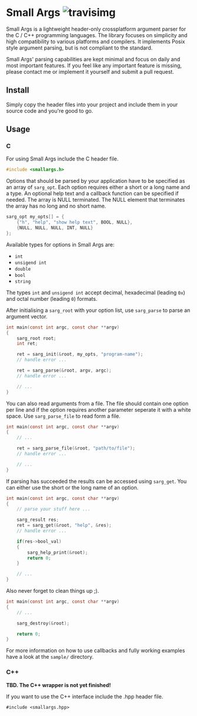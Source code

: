# Small Args ![travisimg](https://travis-ci.org/Rookfighter/small-args.svg?branch=master)

Small Args is a lightweight header-only crossplatform argument parser for the C / C++ programming languages.
The library focuses on simplicity and high compatibility to various platforms and compilers.
It implements Posix style argument parsing, but is not compliant to the standard.

Small Args' parsing capabilities are kept minimal and focus on daily and most important features.
If you feel like any important feature is missing, please contact me or implement it yourself and submit a pull request.

## Install

Simply copy the header files into your project and include them in your source code and you're good to go. 

## Usage

### C

For using Small Args include the C header file. 

```C
#include <smallargs.h>
```

Options that should be parsed by your application have to be specified as an array of ```sarg_opt```.
Each option requires either a short or a long name and a type. An optional help text and a callback function can be specified if needed.
The array is NULL terminated. The NULL element that terminates the array has no long and no short name.

```C
sarg_opt my_opts[] = {
    {"h", "help", "show help text", BOOL, NULL},
    {NULL, NULL, NULL, INT, NULL}
};
```

Available types for options in Small Args are:

* ```int```
* ```unsigend int```
* ```double```
* ```bool```
* ```string```

The types ```int``` and ```unsigend int``` accept decimal, hexadecimal (leading ```0x```) and octal number (leading ```0```) formats.

After initialising a ```sarg_root``` with your option list, use ```sarg_parse``` to parse an argument vector.

```C
int main(const int argc, const char **argv)
{
	sarg_root root;
	int ret;

	ret = sarg_init(&root, my_opts, "program-name");
	// handle error ...

	ret = sarg_parse(&root, argv, argc);
	// handle error ...

	// ...
}
```

You can also read arguments from a file. The file should contain one option per line and if the
option requires another parameter seperate it with a white space. Use ```sarg_parse_file``` to read
form a file.

```C
int main(const int argc, const char **argv)
{
	// ...

	ret = sarg_parse_file(&root, "path/to/file");
	// handle error ...

	// ...
}
``` 

If parsing has succeeded the results can be accessed using ```sarg_get```. You can either use the short or the long name of an option.

```C
int main(const int argc, const char **argv)
{
	// parse your stuff here ...

	sarg_result res;
	ret = sarg_get(&root, "help", &res);
	// handle error ...

	if(res->bool_val)
	{
		sarg_help_print(&root);
		return 0;
	}

	// ...
}
```

Also never forget to clean things up ;).

```C
int main(const int argc, const char **argv)
{
	// ...

	sarg_destroy(&root);

	return 0;
}
```
	
For more information on how to use callbacks and fully working examples have a look at the ```sample/``` directory.

### C++

**TBD. The C++ wrapper is not yet finished!**

If you want to use the C++ interface include the .hpp header file.

```
#include <smallargs.hpp>
```
